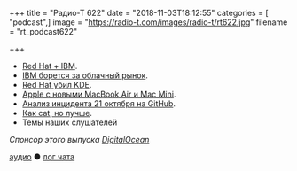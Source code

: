 +++
title = "Радио-Т 622"
date = "2018-11-03T18:12:55"
categories = [ "podcast",]
image = "https://radio-t.com/images/radio-t/rt622.jpg"
filename = "rt_podcast622"

+++

- [Red Hat + IBM](https://www.redhat.com/en/blog/red-hat-ibm-creating-leading-hybrid-cloud-provider).
- [IBM борется за облачный рынок](https://stratechery.com/2018/ibms-old-playbook/).
- [Red Hat убил KDE](https://jriddell.org/2018/11/02/red-hat-and-kde/).
- [Apple с новыми MacBook Air и Mac Mini](https://www.wired.com/story/everything-apple-announced-ipad-pro-macbook-air-mac-mini/?mbid=social_twitter).
- [Анализ инцидента 21 октября на GitHub](https://habr.com/post/428409/).
- [Как cat, но лучше](https://github.com/sharkdp/bat).
- Темы наших слушателей

*Спонсор этого выпуска [DigitalOcean](https://www.digitalocean.com)*


[аудио](http://cdn.radio-t.com/rt_podcast622.mp3) ● [лог чата](http://chat.radio-t.com/logs/radio-t-622.html)
<audio src="http://cdn.radio-t.com/rt_podcast622.mp3" preload="none"></audio>